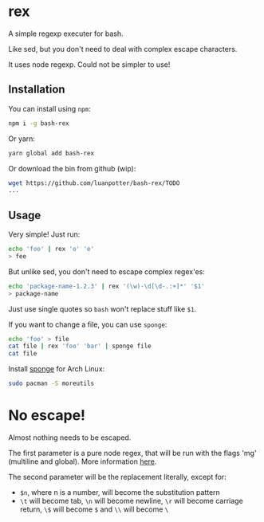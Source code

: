 # rex

A simple regexp executer for bash.

Like sed, but you don't need to deal with complex escape characters.

It uses node regexp. Could not be simpler to use!

## Installation

You can install using `npm`:

```bash
npm i -g bash-rex
```

Or yarn:

```bash
yarn global add bash-rex
```

Or download the bin from github (wip):

```bash
wget https://github.com/luanpotter/bash-rex/TODO
...
```

## Usage

Very simple! Just run:

```bash
echo 'foo' | rex 'o' 'e'
> fee
```

But unlike sed, you don't need to escape complex regex'es:

```bash
echo 'package-name-1.2.3' | rex '(\w)-\d[\d-.:+]*' '$1'
> package-name
```
Just use single quotes so `bash` won't replace stuff like `$1`.

If you want to change a file, you can use `sponge`:

```bash
echo 'foo' > file
cat file | rex 'foo' 'bar' | sponge file
cat file
```

Install [sponge](https://linux.die.net/man/1/sponge) for Arch Linux:

```bash
sudo pacman -S moreutils
```

# No escape!

Almost nothing needs to be escaped.

The first parameter is a pure node regex, that will be run with the flags 'mg' (multiline and global). More information [here](https://developer.mozilla.org/en-US/docs/Web/JavaScript/Reference/Global_Objects/RegExp).

The second parameter will be the replacement literally, except for:

 * `$n`, where n is a number, will become the substitution pattern
 * `\t` will become tab, `\n` will become newline, `\r` will become carriage return, `\$` will become `$` and `\\` will become `\`
